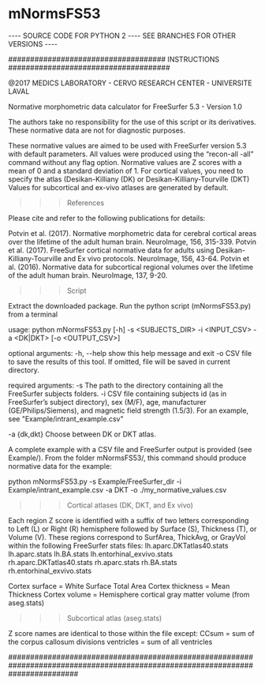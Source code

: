 # mNormsFS53
---- SOURCE CODE FOR PYTHON 2 ---- SEE BRANCHES FOR OTHER VERSIONS ----

#################################### INSTRUCTIONS #####################################

@2017 MEDICS LABORATORY - CERVO RESEARCH CENTER - UNIVERSITE LAVAL

Normative morphometric data calculator for FreeSurfer 5.3 - Version 1.0

The authors take no responsibility for the use of this script or its derivatives.
These normative data are not for diagnostic purposes.

These normative values are aimed to be used with FreeSurfer version 5.3 with default parameters.
All values were produced using the “recon-all -all” command without any flag option.
Normative values are Z scores with a mean of 0 and a standard deviation of 1.
For cortical values, you need to specify the atlas (Desikan-Killiany (DK) or Desikan-Killiany-Tourville (DKT)
Values for subcortical and ex-vivo atlases are generated by default.


>>> References

 Please cite and refer to the following publications for details:

 Potvin et al. (2017). Normative morphometric data for cerebral cortical areas over the lifetime of the adult human brain. NeuroImage, 156, 315-339.
 Potvin et al. (2017). FreeSurfer cortical normative data for adults using Desikan-Killiany-Tourville and Ex vivo protocols. NeuroImage, 156, 43-64.
 Potvin et al. (2016). Normative data for subcortical regional volumes over the lifetime of the adult human brain. NeuroImage, 137, 9-20.


>>> Script

 Extract the downloaded package. 
 Run the python script (mNormsFS53.py) from a terminal

 usage: python mNormsFS53.py [-h] -s <SUBJECTS_DIR> -i <INPUT_CSV> -a <DK|DKT> [-o <OUTPUT_CSV>]

 optional arguments:
   -h, --help       show this help message and exit
   -o               CSV file to save the results of this tool. If omitted, file
                    will be saved in current directory.
     
 required arguments:
   -s               The path to the directory containing all the FreeSurfer
                    subjects folders.
   -i               CSV file containing subjects id (as in FreeSurfer’s subject
                    directory), sex (M/F), age, manufacturer (GE/Philips/Siemens),
                    and magnetic field strength (1.5/3). 
                    For an example, see "Example/intrant_example.csv"

   -a {dk,dkt}      Choose between DK or DKT atlas.

 A complete example with a CSV file and FreeSurfer output is provided (see Example/). From the folder mNormsFS53/, this command should produce normative data for the example:

 python mNormsFS53.py -s Example/FreeSurfer_dir -i Example/intrant_example.csv -a DKT -o ./my_normative_values.csv


>>> Cortical atlases (DK, DKT, and Ex vivo)

 Each region Z score is identified with a suffix of two letters corresponding to Left (L) or Right (R) hemisphere followed by Surface (S),
 Thickness (T), or Volume (V). These regions correspond to SurfArea, ThickAvg, or GrayVol within the following FreeSurfer stats files:
 lh.aparc.DKTatlas40.stats
 lh.aparc.stats
 lh.BA.stats
 lh.entorhinal_exvivo.stats
 rh.aparc.DKTatlas40.stats
 rh.aparc.stats
 rh.BA.stats
 rh.entorhinal_exvivo.stats 

 Cortex surface = White Surface Total Area 
 Cortex thickness = Mean Thickness
 Cortex volume = Hemisphere cortical gray matter volume (from aseg.stats)


>>> Subcortical atlas (aseg.stats)

 Z score names are identical to those within the file except:
 CCsum = sum of the corpus callosum divisions
 ventricles = sum of all ventricles

################################################################################################################################
